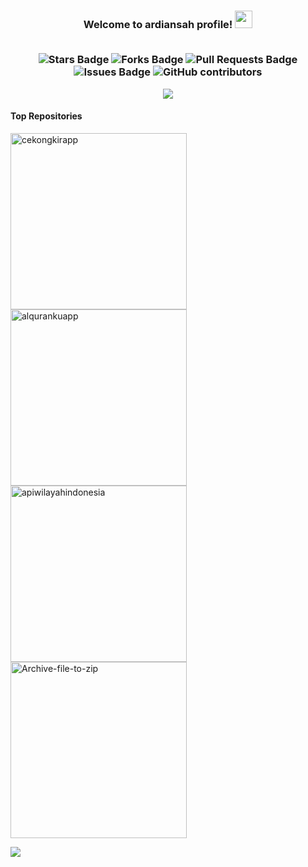 <h3 align="center">
  Welcome to ardiansah profile!
  <img src="https://media.giphy.com/media/hvRJCLFzcasrR4ia7z/giphy.gif" width="28">

<br/>
<br/>
 <p>
    <a target="blank"><img src="https://img.shields.io/github/stars/ardian-sh/ardian-sh" alt="Stars Badge"/></a>
    <a target="blank"><img src="https://img.shields.io/github/forks/ardian-sh/ardian-sh" alt="Forks Badge"/></a>
    <a target="blank"><img src="https://img.shields.io/github/issues-pr/ardian-sh/ardian-sh" alt="Pull Requests Badge"/></a>
    <a target="blank"><img src="https://img.shields.io/github/issues/ardian-sh/ardian-sh" alt="Issues Badge"/></a>
    <a target="blank"><img alt="GitHub contributors" src="https://img.shields.io/github/contributors/ardian-sh/ardian-sh?color=2b9348"></a>
</p>
  <p>
    <a href="https://www.linkedin.com/in/ardiansah/" target="blank"><img src="https://img.shields.io/badge/Ardiansah-0077B5?style=flat&logo=linkedin&logoColor=white" /></a>
</p>
</h3>

#### Top Repositories

<p align="left">
  <a href="https://github.com/ardian-sh/cekongkirApp"><img width="282" src="https://github-readme-stats.vercel.app/api/pin/?username=ardian-sh&repo=cekongkirApp&theme=dracula" alt="cekongkirapp"></a>
  <a href="https://github.com/ardian-sh/AlqurankuApp"><img width="282" src="https://github-readme-stats.vercel.app/api/pin/?username=ardian-sh&repo=AlqurankuApp&theme=dracula" alt="alqurankuapp"></a>
  <a href="https://github.com/ardian-sh/api-wilayah-indonesia"> <img width="282" src="https://github-readme-stats.vercel.app/api/pin/?username=ardian-sh&repo=api-wilayah-indonesia&theme=dracula" alt="apiwilayahindonesia"></a>
  <a href="https://github.com/ardian-sh/Archive-file-to-zip"> <img width="282" src="https://github-readme-stats.vercel.app/api/pin/?username=ardian-sh&repo=Archive-file-to-zip&theme=dracula" alt="Archive-file-to-zip"></a>
</p>


<img align="center" src="https://github-readme-stats.vercel.app/api/top-langs/?username=ardian-sh&layout=compact&theme=dracula&hide_border=true" />

